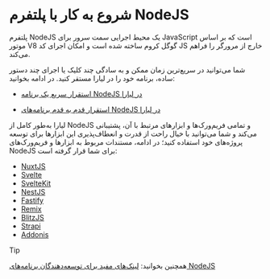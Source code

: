 # شروع به کار با پلتفرم NodeJS
پلتفرم NodeJS یک محیط اجرایی سمت سرور برای JavaScript است که بر اساس موتور V8 گوگل کروم ساخته شده است و امکان اجرای کد JS خارج از مرورگر را فراهم می‌کند. 

شما می‌توانید در سریع‌ترین زمان ممکن و به سادگی چند کلیک یا اجرای چند دستور ساده، برنامه خود را در لیارا مستقر کنید. در ادامه بخوانید:

- [استقرار سریع یک برنامه NodeJS در لیارا](./quick-start.md)

- [استقرار قدم به قدم برنامه‌های NodeJS در لیارا](./how-tos/create-app.md)

لیارا به‌طور کامل از NodeJS و تمامی فریم‌ورک‌ها و ابزارهای مرتبط با آن، پشتیبانی می‌کند و شما می‌توانید با خیال راحت از قدرت و انعطاف‌پذیری این ابزارها برای توسعه پروژه‌های خود استفاده کنید؛ در ادامه، مستندات مربوط به ابزارها و فریم‌ورک‌های NodeJS برای شما قرار گرفته است:

   - [NuxtJS](./related-apps/NuxtJS)
   - [Svelte](./related-apps/Svelte)
   - [SvelteKit](./related-apps/SvelteKit)
   - [NestJS](./related-apps/NestJS)
   - [Fastify](./related-apps/Fastify)
   - [Remix](./related-apps/Remix)
   - [BlitzJS](./related-apps/BlitzJS)
   - [Strapi](./related-apps/Strapi)
   - [Addonis](./related-apps/Addonis)


> [!TIP]
> همچنین بخوانید: [لینک‌های مفید برای توسعه‌دهندگان برنامه‌های NodeJS](./related-links.md)
